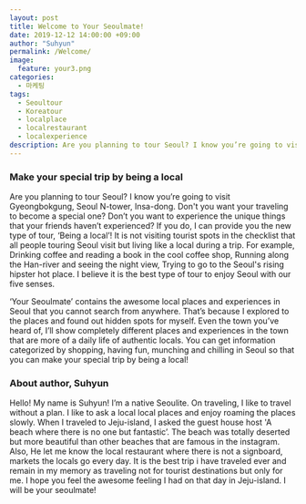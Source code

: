 ```yaml
---
layout: post
title: Welcome to Your Seoulmate!
date: 2019-12-12 14:00:00 +09:00
author: "Suhyun"
permalink: /Welcome/
image:
  feature: your3.png
categories:
  - 마케팅
tags:
  - Seoultour
  - Koreatour
  - localplace
  - localrestaurant
  - localexperience
description: Are you planning to tour Seoul? I know you’re going to visit Gyeongbokgung, Seoul N-tower, Insa-dong. Don't you want your travelling to become a special one? Don’t you want to experience the unique things that your friends haven’t experienced?
---
```


### Make your special trip by being a local

Are you planning to tour Seoul? I know you’re going to visit Gyeongbokgung, Seoul N-tower, Insa-dong. Don't you want your traveling to become a special one? Don’t you want to experience the unique things that your friends haven’t experienced? If you do, I can provide you the new type of tour, ‘Being a local’! It is not visiting tourist spots in the checklist that all people touring Seoul visit but living like a local during a trip. For example, Drinking coffee and reading a book in the cool coffee shop, Running along the Han-river and seeing the night view, Trying to go to the Seoul's rising hipster hot place. I believe it is the best type of tour to enjoy Seoul with our five senses.

‘Your Seoulmate’ contains the awesome local places and experiences in Seoul that you cannot search from anywhere. That’s because I explored to the places and found out hidden spots for myself. Even the town you’ve heard of, I’ll show completely different places and experiences in the town that are more of a daily life of authentic locals. You can get information categorized by shopping, having fun, munching and chilling in Seoul so that you can make your special trip by being a local!

 

### About author, Suhyun

Hello! My name is Suhyun! I’m a native Seoulite. On traveling, I like to travel without a plan. I like to ask a local local places and enjoy roaming the places slowly. When I traveled to Jeju-island, I asked the guest house host 'A beach where there is no one but fantastic’. The beach was totally deserted but more beautiful than other beaches that are famous in the instagram. Also, He let me know the local restaurant where there is not a signboard, markets the locals go every day. It is the best trip i have traveled ever and remain in my memory as traveling not for tourist destinations but only for me. I hope you feel the awesome feeling I had on that day in Jeju-island. I will be your seoulmate! 







